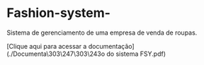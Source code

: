 # Fashion-system-
Sistema de gerenciamento de uma empresa de venda de roupas.

[Clique aqui para acessar a documentação](./Documenta\303\247\303\243o do sistema FSY.pdf)

